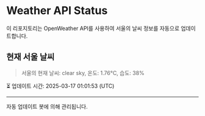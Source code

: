 
# Weather API Status

이 리포지토리는 OpenWeather API를 사용하여 서울의 날씨 정보를 자동으로 업데이트합니다.

## 현재 서울 날씨
> 서울의 현재 날씨: clear sky, 온도: 1.76°C, 습도: 38%

⏳ 업데이트 시간: 2025-03-17 01:01:53 (UTC)

---
자동 업데이트 봇에 의해 관리됩니다.
